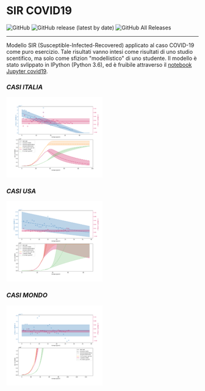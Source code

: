 # SIR COVID19 
![GitHub](https://img.shields.io/github/license/DAP93/SIR_COVID19)
![GitHub release (latest by date)](https://img.shields.io/github/v/release/DAP93/SIR_COVID19)
![GitHub All Releases](https://img.shields.io/github/downloads/DAP93/SIR_COVID19/total)

---

Modello SIR (Susceptible-Infected-Recovered) applicato al caso COVID-19 come puro esercizio. 
Tale risultati vanno intesi come risultati di uno studio scentifico, ma solo come sfizion "modellistico" di uno studente.
Il modello è stato svlippato in IPython (Python 3.6), ed è fruibile attraverso il [notebook Jupyter covid19](covid19.ipynb).

### *CASI ITALIA*
<img src="plot_ITA.png" alt="plot_ita" width="50%"/>

### *CASI USA*
<img src="plot_USA.png" alt="plot_ita" width="50%"/>

### *CASI MONDO*
<img src="plot_WRD.png" alt="plot_ita" width="50%"/>